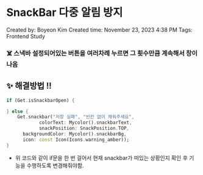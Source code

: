 # SnackBar 다중 알림 방지

Created by: Boyeon Kim
Created time: November 23, 2023 4:38 PM
Tags: Frontend Study

### ☠️ 스낵바 설정되어있는 버튼을 여러차례 누르면 그 횟수만큼 계속해서 창이 나옴

## ✨ 해결방법 !!

```dart
if (Get.isSnackbarOpen) {

} else {
	Get.snackbar("저장 실패", "빈칸 없이 채워주세요",
			colorText: Mycolor().snackbarText,
			snackPosition: SnackPosition.TOP,
      backgroundColor: Mycolor().snackbarBg,
      icon: const Icon(Icons.warning_amber));
}
```

- 위 코드와 같이 if문을 한 번 걸어서 현재 snackbar가 떠있는 상황인지 확인 후 기능을 수행하도록 변경해줘야함.